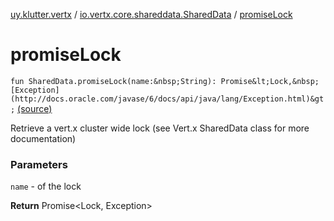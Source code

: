 [uy.klutter.vertx](../index.md) / [io.vertx.core.shareddata.SharedData](index.md) / [promiseLock](.)


# promiseLock

`fun SharedData.promiseLock(name:&nbsp;String): Promise&lt;Lock,&nbsp;[Exception](http://docs.oracle.com/javase/6/docs/api/java/lang/Exception.html)&gt;` [(source)](https://github.com/kohesive/klutter/blob/master/vertx3-jdk8/src/main/kotlin/uy/klutter/vertx/VertxSharedData.kt#L38)

Retrieve a vert.x cluster wide lock (see Vert.x SharedData class for more documentation)


### Parameters

`name` - of the lock

**Return**
Promise&lt;Lock, Exception&gt;



